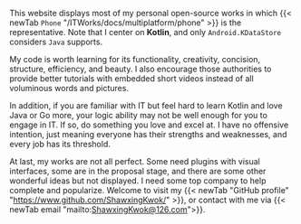 This website displays most of my personal open-source works in which {{< newTab `Phone` "/ITWorks/docs/multiplatform/phone" >}}
is the representative. Note that I center on **Kotlin**, and only `Android.KDataStore` considers `Java` supports.

My code is worth learning for its functionality, creativity, concision, structure, efficiency, and 
beauty. I also encourage those authorities to provide better tutorials with embedded short videos 
instead of all voluminous words and pictures.

In addition, if you are familiar with IT but feel hard to learn Kotlin and love Java or Go more, your logic
ability may not be well enough for you to engage in IT. If so, do something you love and excel
at. I have no offensive intention, just meaning everyone has their strengths and weaknesses, and every
job has its threshold.

At last, my works are not all perfect. Some need plugins with visual interfaces, some are in the proposal stage, and there are
some other wonderful ideas but not displayed. I need some top company to help complete and popularize. Welcome to visit my
{{< newTab "GitHub profile" "https://www.github.com/ShawxingKwok/" >}}, or contact with me via
{{< newTab email "mailto:ShawxingKwok@126.com">}}.
